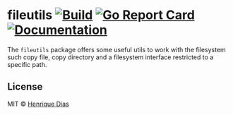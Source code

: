 # fileutils [![Build](https://img.shields.io/travis/hacdias/fileutils.svg?style=flat-square)](https://travis-ci.org/hacdias/fileutils) [![Go Report Card](https://goreportcard.com/badge/github.com/hacdias/fileutils?style=flat-square)](https://goreportcard.com/report/hacdias/fileutils) [![Documentation](https://img.shields.io/badge/godoc-reference-blue.svg?style=flat-square)](http://godoc.org/github.com/hacdias/fileutils)

The `fileutils` package offers some useful utils to work with the filesystem such copy file, copy directory and a filesystem interface restricted to a specific path.

## License

MIT © [Henrique Dias](http://henriquedias.com)